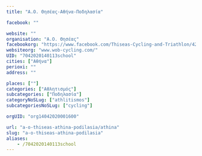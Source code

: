 ```yaml
---
title: "Α.Ο. Θησέας-Αθήνα-Ποδηλασία"

facebook: ""

website: ""
organisation: "Α.Ο. Θησέας"
facebookorg: "https://www.facebook.com/Thiseas-Cycling-and-Triathlon/425679884248064"
websiteorg: "www.wob-cycling.com/"
UID: "7042020140113school"
cities: ["Αθήνα"]
perioxi: ""
address: ""

places: [""]
categories: ["Αθλητισμός"]
subcategories: ["Ποδηλασία"]
categoryNoSLug: ["athlitismos"]
subcategoriesNoSLug: ["cycling"]

orgUID: "org14042020001600"

url: "a-o-thiseas-athina-podilasia/athina"
slug: "a-o-thiseas-athina-podilasia"
aliases:
    - /7042020140113school
---
```





